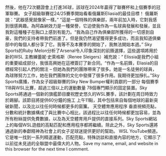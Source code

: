 然後，他在72次聽證會上打進36球，該球在2024年贏得了聯賽杯和上個賽季的冠軍聯賽。 女子超級聯賽從24/25賽季開始看看俄羅斯Eliasia的最佳目標！
俄羅斯說：“武器感覺就像家一樣。” “這是一個特殊的俱樂部，兩年前加入時，它對我感到很感興趣。為阿森納效力是一種榮譽，它迫使我作為一名球員發展和發展，並且我對這種種子在胸口上感到有能力。“我為自己作為俱樂部所獲得的一切感到自豪，我們的支持者帶我們前進了。但是我仍然渴望獲得更多成功，而且我知道俱樂部中的每個人都分享了它。我等不及本賽季的開始了，我無法開始本週。” Sky Sports的Ruby Melon分析了Arsenal令人印象深刻的前鋒選擇，這些選項將用於新的WSL
主教練蕾妮·史萊格斯（Renee Sleigers）補充說：“ Elissia是我們小組的重要組成部分，我很高興她在這裡簽訂了新合同。“作為一名前鋒，Eliasia的目標經常引起人們的關注 – 但她為我們的團隊帶來了很多。她是一名徒勞的球員，為球隊努力工作，她在我們團隊的文化中發揮了很多作用。我期待更加掙扎。”Sky Sports廣播，作為女子超級聯賽的Sky New Bumper權利貢獻的一部分 每個賽季118與WSL比賽，超過三倍以上的運動數量 78個專門顯示的固定裝置。Sky Sports將通過一個新的旗艦節目慶祝歷史悠久的WSL賽季，該計劃在周日時致力於踢腳。該節目將提供60分鐘的施工 上午11點，其中包括來自每個地球的最新突破新聞，以及比以往任何時候都更多的窗簾。 天空體育應用程序 垂直視頻亮點，分數和統計數據構成了與比賽中心相比，該過程比以往任何時候都更加容易，並為所有粉絲提供免費數據，以及為天空體育用戶提供的直接系列。Sky Sports網站上的每個WSL遊戲的高點匹配和應用程序都將繼續。除此之外，Sky Sports還將通過新的奉獻精神為社會上的女子足球迷提供更好的幫助。 WSL YouTube頻道。它是唯一找到一系列精選運動，匹配亮點，特殊訪談和直接內容的地方，它顯示了以前從未見過的全聯盟中最偉大的人物。Save my name, email, and website in this browser for the next time I comment.